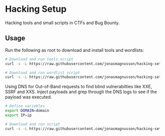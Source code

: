 # Hacking Setup

Hacking tools and small scripts in CTFs and Bug Bounty.

## Usage

Run the following as root to download and install tools and wordlists:

```bash
# Download and run tools script
curl -s -L https://raw.githubusercontent.com/jonasmagnusson/hacking-setup/master/tools.sh | bash

# Download and run wordlist script
curl -s -L https://raw.githubusercontent.com/jonasmagnusson/hacking-setup/master/wordlists.sh | bash
```

Using DNS for Out-of-Band requests to find blind vulnerabilties like XXE, SSRF and XXS. Inject payloads and grep through the DNS logs to see if the payload was executed.

```bash
# Define variables
export DOMAIN=domain
export IP=ip

# Download and run script
curl -s -L https://raw.githubusercontent.com/jonasmagnusson/hacking-setup/master/oob-dnsserver.sh | bash
```
